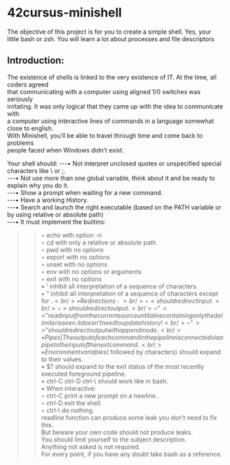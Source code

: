 # 42cursus-minishell
The objective of this project is for you to create a simple shell. Yes, your<br/>
little bash or zsh. You will learn a lot about processes and file descriptors<br/>

## Introduction:
The existence of shells is linked to the very existence of IT. At the time, all coders agreed<br/>
that communicating with a computer using aligned 1/0 switches was seriously<br/>
irritating. It was only logical that they came up with the idea to communicate with<br/>
a computer using interactive lines of commands in a language somewhat close to english.<br/>
With Minishell, you’ll be able to travel through time and come back to problems<br/>
people faced when Windows didn’t exist.<br/>

Your shell should:
---• Not interpret unclosed quotes or unspecified special characters like \ or ;.<br/>
---• Not use more than one global variable, think about it and be ready to explain why you do it.<br/>
---• Show a prompt when waiting for a new command.<br/>
---• Have a working History.<br/>
---• Search and launch the right executable (based on the PATH variable or by using relative or absolute path)<br/>
---• It must implement the builtins:<br/>
>>◦ echo with option -n<br/>
>>◦ cd with only a relative or absolute path<br/>
>>◦ pwd with no options<br/>
>>◦ export with no options<br/>
>>◦ unset with no options<br/>
>>◦ env with no options or arguments<br/>
>>◦ exit with no options<br/>
>• ’ inhibit all interpretation of a sequence of characters.<br/>
>• " inhibit all interpretation of a sequence of characters except for $.<br/>
>• Redirections:<br/>
>>◦ < should redirect input.<br/>
>>◦ > should redirect output.<br/>
>>◦ “<<” read input from the current source until a line containing only the delimiter is seen. it doesn’t need to update history!<br/>
>>◦ “>>” should redirect output with append mode.<br/>
>• Pipes | The output of each command in the pipeline is connected via a pipe to the input of the next command.<br/>
>• Environment variables ($ followed by characters) should expand to their values.<br/>
>• $? should expand to the exit status of the most recently executed foreground pipeline.<br/>
>• ctrl-C ctrl-D ctrl-\ should work like in bash.<br/>
>• When interactive:<br/>
>>◦ ctrl-C print a new prompt on a newline.<br/>
>>◦ ctrl-D exit the shell.<br/>
>>◦ ctrl-\ do nothing.<br/>
readline function can produce some leak you don’t need to fix this.<br/>
But beware your own code should not produce leaks.<br/>
You should limit yourself to the subject description.<br/>
Anything not asked is not required.<br/>
For every point, if you have any doubt take bash as a reference.<br/>
